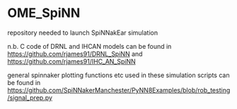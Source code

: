 # OME_SpiNN

repository needed to launch SpiNNakEar simulation

n.b. C code of DRNL and IHCAN models can be found in https://github.com/rjames91/DRNL_SpiNN and https://github.com/rjames91/IHC_AN_SpiNN

general spinnaker plotting functions etc used in these simulation scripts can be found in https://github.com/SpiNNakerManchester/PyNN8Examples/blob/rob_testing/signal_prep.py

